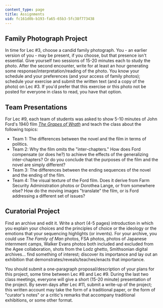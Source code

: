 ```yaml
---
content_type: page
title: Assignments
uid: fc161d0b-b193-fa65-65b3-5fc38f773438
---
```


Family Photograph Project
-------------------------

In time for Lec #3, choose a candid family photograph. You - an earlier version of you - may be present, if you choose, but that presence isn't essential. Give yourself two sessions of 15-20 minutes each to study the photo. After the second encounter, write for at least an hour generating some response/interpretation/reading of the photo. You know your schedule and your preferences (and your access of family photos); schedule your exercise and submit the written text (and a copy of the photo) on Lec #3. If you'd prefer that this exercise or this photo not be posted for everyone in class to read, you have that option.

Team Presentations
------------------

For Lec #9, each team of students was asked to show 5-10 minutes of John Ford's 1940 film _[The Grapes of Wrath](http://www.imdb.com/title/tt0032551/)_ and teach the class about the following topics:

*   Team 1: The differences between the novel and the film in terms of politics.
*   Team 2: Why the film omits the "inter-chapters." How does Ford compensate (or does he?) to achieve the effects of the generalizing inter-chapters? Or do you conclude that the purposes of the film and the novel are simply different?
*   Team 3: The differences between the ending sequences of the novel and the ending of the film.
*   Team 4: The visual texture of the Ford film. Does it derive from Farm Security Administration photos or Dorothea Lange, or from somewhere else? How do the moving images "translate" the film, or is Ford addressing a different set of issues?

Curatorial Project
------------------

Find an archive and edit it. Write a short (4-5 pages) introduction in which you explain your choices and the principles of choice or the ideology or the emotions that your sequencing highlights (or invents). For your archive, you could use _The Family of Man_ photos, FSA photos, photos of Japanese internment camps, Walker Evans photos both included and excluded from the Agee collaboration, shots from the Lodz ghetto, Smithsonian digital archives... find something of interest; discover its importance and lay out an exhibition that demonstrates/reveals/teaches/enacts that importance.

You should submit a one-paragraph proposal/description of your plans for this project, some time between Lec #8 and Lec #9. During the last two class meetings, everyone will give a short (15-20 minute) presentation of the project. By seven days after Lec #11, submit a write-up of the project; this written account may take the form of a traditional paper, or the form of "curator's notes" or a critic's remarks that accompany traditional exhibitions, or some other format.